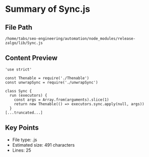 # Summary of Sync.js
  
## File Path
`/home/tabs/seo-engineering/automation/node_modules/release-zalgo/lib/Sync.js`

## Content Preview
```
'use strict'

const Thenable = require('./Thenable')
const unwrapSync = require('./unwrapSync')

class Sync {
  run (executors) {
    const args = Array.from(arguments).slice(1)
    return new Thenable(() => executors.sync.apply(null, args))
  }
[...truncated...]
```

## Key Points
- File type: .js
- Estimated size: 491 characters
- Lines: 25
